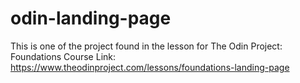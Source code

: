 # odin-landing-page
This is one of the project found in the lesson for The Odin Project: Foundations Course
Link: https://www.theodinproject.com/lessons/foundations-landing-page
